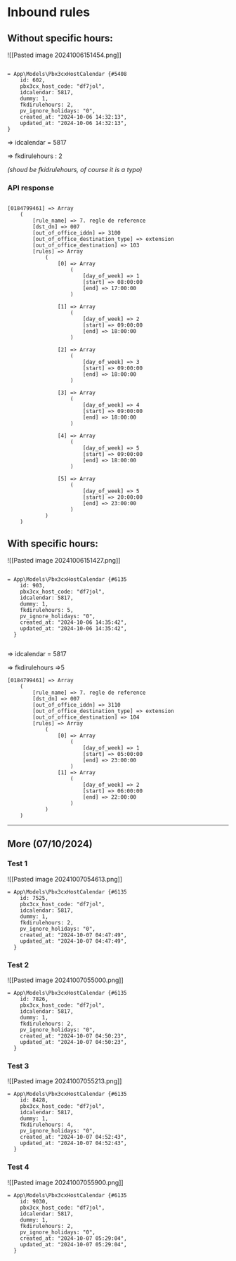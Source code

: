 # Inbound rules

## Without specific hours:

![[Pasted image 20241006151454.png]]

```

= App\Models\Pbx3cxHostCalendar {#5408
    id: 602,
    pbx3cx_host_code: "df7jol",
    idcalendar: 5817,
    dummy: 1,
    fkdirulehours: 2,
    pv_ignore_holidays: "0",
    created_at: "2024-10-06 14:32:13",
    updated_at: "2024-10-06 14:32:13",
}

```
  
=> idcalendar = 5817

=> fkdirulehours : 2

*(shoud be fkidrulehours, of course it is a typo)*

### API response

```

[0184799461] => Array
	(
		[rule_name] => 7. regle de reference
		[dst_dn] => 007
		[out_of_office_iddn] => 3100
		[out_of_office_destination_type] => extension
		[out_of_office_destination] => 103
		[rules] => Array
			(
				[0] => Array
					(
						[day_of_week] => 1
						[start] => 08:00:00
						[end] => 17:00:00
					)

				[1] => Array
					(
						[day_of_week] => 2
						[start] => 09:00:00
						[end] => 18:00:00
					)

				[2] => Array
					(
						[day_of_week] => 3
						[start] => 09:00:00
						[end] => 18:00:00
					)

				[3] => Array
					(
						[day_of_week] => 4
						[start] => 09:00:00
						[end] => 18:00:00
					)

				[4] => Array
					(
						[day_of_week] => 5
						[start] => 09:00:00
						[end] => 18:00:00
					)

				[5] => Array
					(
						[day_of_week] => 5
						[start] => 20:00:00
						[end] => 23:00:00
					)
			)
	)

```

## With specific hours:

![[Pasted image 20241006151427.png]]


```

= App\Models\Pbx3cxHostCalendar {#6135
    id: 903,
    pbx3cx_host_code: "df7jol",
    idcalendar: 5817,
    dummy: 1,
    fkdirulehours: 5,
    pv_ignore_holidays: "0",
    created_at: "2024-10-06 14:35:42",
    updated_at: "2024-10-06 14:35:42",
  }


```

=>  idcalendar = 5817

=> fkdirulehours =>5

```
[0184799461] => Array
	(
		[rule_name] => 7. regle de reference
		[dst_dn] => 007
		[out_of_office_iddn] => 3110
		[out_of_office_destination_type] => extension
		[out_of_office_destination] => 104
		[rules] => Array
			(
				[0] => Array
					(
						[day_of_week] => 1
						[start] => 05:00:00
						[end] => 23:00:00
					)
				[1] => Array
					(
						[day_of_week] => 2
						[start] => 06:00:00
						[end] => 22:00:00
					)
			)
	)

```


------


## More (07/10/2024)

### Test 1

![[Pasted image 20241007054613.png]]

```
= App\Models\Pbx3cxHostCalendar {#6135
    id: 7525,
    pbx3cx_host_code: "df7jol",
    idcalendar: 5817,
    dummy: 1,
    fkdirulehours: 2,
    pv_ignore_holidays: "0",
    created_at: "2024-10-07 04:47:49",
    updated_at: "2024-10-07 04:47:49",
  }

```

### Test 2

![[Pasted image 20241007055000.png]]

```
= App\Models\Pbx3cxHostCalendar {#6135
    id: 7826,
    pbx3cx_host_code: "df7jol",
    idcalendar: 5817,
    dummy: 1,
    fkdirulehours: 2,
    pv_ignore_holidays: "0",
    created_at: "2024-10-07 04:50:23",
    updated_at: "2024-10-07 04:50:23",
  }

```

### Test 3

![[Pasted image 20241007055213.png]]


```
= App\Models\Pbx3cxHostCalendar {#6135
    id: 8428,
    pbx3cx_host_code: "df7jol",
    idcalendar: 5817,
    dummy: 1,
    fkdirulehours: 4,
    pv_ignore_holidays: "0",
    created_at: "2024-10-07 04:52:43",
    updated_at: "2024-10-07 04:52:43",
  }

```

### Test 4

![[Pasted image 20241007055900.png]]

```
= App\Models\Pbx3cxHostCalendar {#6135
    id: 9030,
    pbx3cx_host_code: "df7jol",
    idcalendar: 5817,
    dummy: 1,
    fkdirulehours: 2,
    pv_ignore_holidays: "0",
    created_at: "2024-10-07 05:29:04",
    updated_at: "2024-10-07 05:29:04",
  }

```



